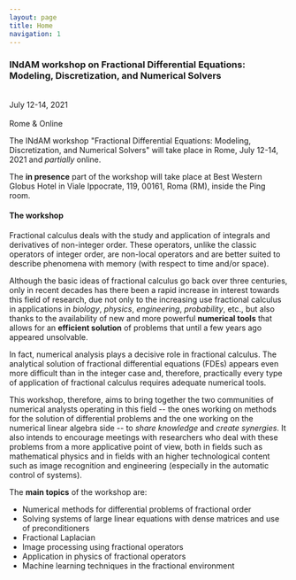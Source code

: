```yaml
---
layout: page
title: Home
navigation: 1
---
```


### INdAM workshop on Fractional Differential Equations:<br>Modeling, Discretization, and Numerical Solvers

<div class="badge">
  <div class="badge-icon">
  <i class="fas fa-calendar-alt fa-5x"></i><br>
  July 12-14, 2021
  </div>
  <div class="badge-icon">
  <i class="fas fa-globe-europe fa-5x"></i><br>
  Rome & Online
  </div>
</div>

The INdAM workshop "Fractional Differential Equations: Modeling, Discretization,
and Numerical Solvers" will take place in Rome, July 12-14, 2021 and *partially*
online.

The **in presence** part of the workshop will take place at Best Western
Globus Hotel in Viale Ippocrate, 119, 00161, Roma (RM), inside the Ping room.

#### The workshop

Fractional calculus deals with the study and application of integrals and
derivatives of non-integer order. These operators, unlike the classic operators
of integer order,  are non-local operators and are better suited to describe
phenomena with memory (with respect to time and/or space).

Although the basic ideas of fractional calculus go back over three centuries,
only in recent decades has there been a rapid increase in interest towards
this field of research, due not only to the increasing use fractional calculus
in applications in *biology*, *physics*, *engineering*, *probability*, etc., but
also thanks to the availability of new and more powerful **numerical tools** that
allows for an **efficient solution** of problems that until a few years ago appeared
unsolvable.

In fact, numerical analysis plays a decisive role in fractional calculus.
The analytical solution of fractional differential equations (FDEs) appears even
more difficult than in the integer case and, therefore, practically every type of
application of fractional calculus requires adequate numerical tools.

This workshop, therefore, aims to bring together the two communities of numerical
analysts operating in this field -- the ones working on methods for the solution of
differential problems and the one working on the numerical linear algebra side --
to *share knowledge* and *create synergies*.
It also intends to encourage meetings with researchers who deal with these problems from
a more applicative point of view, both in fields such as mathematical physics and in
fields with an higher technological content such as image recognition and engineering
(especially in the automatic control of systems).

The **main topics** of the workshop are:
- Numerical methods for differential problems of fractional order
- Solving systems of large linear equations with dense matrices and use of preconditioners
- Fractional Laplacian
- Image processing using fractional operators
- Application in physics of fractional operators
- Machine learning techniques in the fractional environment
